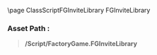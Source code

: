 \page ClassScriptFGInviteLibrary FGInviteLibrary
### Asset Path :
<b><blockquote>/Script/FactoryGame.FGInviteLibrary</blockquote></b>
